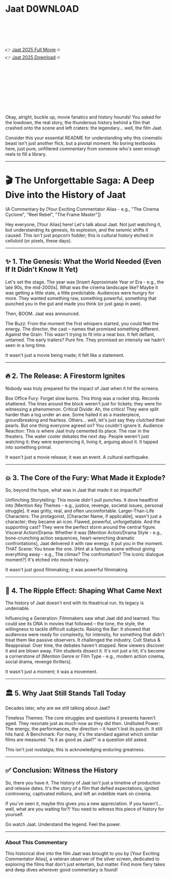# Jaat D0WNL0AD

<br><br><br><br>


👉 <a href="https://Zach-katihoscoo1988.github.io/ttsvxhsyku/">Jaat 2025 Full Movie</a> 🔥
<br>
👉 <a href="https://Zach-katihoscoo1988.github.io/ttsvxhsyku/">Jaat 2025 Download</a> 🔥


<br><br><br><br><br><br><br><br>


Okay, alright, buckle up, movie fanatics and history hounds! You asked for the lowdown, the real story, the thunderous history behind a film that crashed onto the scene and left craters: the legendary... well, the film Jaat.

Consider this your essential README for understanding why this cinematic beast isn't just another flick, but a pivotal moment. No boring textbooks here, just pure, unfiltered commentary from someone who's seen enough reels to fill a library.

---

# 🎬 The Unforgettable Saga: A Deep Dive into the History of Jaat

(A Commentary by [Your Exciting Commentator Alias - e.g., "The Cinema Cyclone", "Reel Rebel", "The Frame Master"])

Hey everyone, [Your Alias] here! Let's talk about Jaat. Not just watching it, but understanding its genesis, its explosion, and the seismic shifts it caused. This isn't just popcorn fodder; this is cultural history etched in celluloid (or pixels, these days).

---

## ✨ 1. The Genesis: What the World Needed (Even If It Didn't Know It Yet)

Let's set the stage. The year was [Insert Approximate Year or Era - e.g., the late 90s, the mid-2000s]. What was the cinema landscape like? Maybe it was getting a little stale, a little predictable. Audiences were hungry for more. They wanted something raw, something powerful, something that punched you in the gut and made you think (or just gasp in awe).

Then, BOOM. Jaat was announced.

   The Buzz: From the moment the first whispers started, you could feel the energy. The director, the cast – names that promised something different.
   Against the Grain: This wasn't trying to fit into a neat box. It felt defiant, untamed. The early trailers? Pure fire. They promised an intensity we hadn't seen in a long time.

It wasn't just a movie being made; it felt like a statement.

---

## 🔥 2. The Release: A Firestorm Ignites

Nobody was truly prepared for the impact of Jaat when it hit the screens.

   Box Office Fury: Forget slow burns. This thing was a rocket ship. Records shattered. The lines around the block weren't just for tickets; they were for witnessing a phenomenon.
   Critical Divide: Ah, the critics! They were split harder than a log under an axe. Some hailed it as a masterpiece, groundbreaking and fearless. Others... well, let's just say they clutched their pearls. But one thing everyone agreed on? You couldn't ignore it.
   Audience Reaction: This is where Jaat truly cemented its place. The roar in the theaters. The water cooler debates the next day. People weren't just watching it; they were experiencing it, living it, arguing about it. It tapped into something primal.

It wasn't just a movie release; it was an event. A cultural earthquake.

---

## 💥 3. The Core of the Fury: What Made it Explode?

So, beyond the hype, what was in Jaat that made it so impactful?

   Unflinching Storytelling: This movie didn't pull punches. It dove headfirst into [Mention Key Themes - e.g., justice, revenge, societal issues, personal struggle]. It was gritty, real, and often uncomfortable.
   Larger-Than-Life Characters: The protagonist, [Character Name, if applicable], wasn't just a character; they became an icon. Flawed, powerful, unforgettable. And the supporting cast? They were the perfect storm around the central figure.
   Visceral Action/Drama: Whether it was [Mention Action/Drama Style - e.g., bone-crunching action sequences, heart-wrenching dramatic confrontations], Jaat delivered it with raw energy. It put you in the moment.
   THAT Scene: You know the one. [Hint at a famous scene without giving everything away - e.g., The climax? The confrontation? The iconic dialogue moment?] It's etched into movie history.

It wasn't just good filmmaking; it was powerful filmmaking.

---

## 🌊 4. The Ripple Effect: Shaping What Came Next

The history of Jaat doesn't end with its theatrical run. Its legacy is undeniable.

   Influencing a Generation: Filmmakers saw what Jaat did and learned. You could see its DNA in movies that followed – the tone, the style, the willingness to tackle difficult subjects.
   Raising the Bar: It showed that audiences were ready for complexity, for intensity, for something that didn't treat them like passive observers. It challenged the industry.
   Cult Status & Reappraisal: Over time, the debates haven't stopped. New viewers discover it and are blown away. Film students dissect it. It's not just a hit; it's become a cornerstone of [Mention Genre or Film Type - e.g., modern action cinema, social drama, revenge thrillers].

It wasn't just a moment; it was a movement.

---

## 🏛️ 5. Why Jaat Still Stands Tall Today

Decades later, why are we still talking about Jaat?

   Timeless Themes: The core struggles and questions it presents haven't aged. They resonate just as much now as they did then.
   Undiluted Power: The energy, the performances, the direction – it hasn't lost its punch. It still hits hard.
   A Benchmark: For many, it's the standard against which similar films are measured. "Is it as good as Jaat?" is a question still asked.

This isn't just nostalgia; this is acknowledging enduring greatness.

---

## ✅ Conclusion: Witness the History

So, there you have it. The history of Jaat isn't just a timeline of production and release dates. It's the story of a film that defied expectations, ignited controversy, captivated millions, and left an indelible mark on cinema.

If you've seen it, maybe this gives you a new appreciation. If you haven't... well, what are you waiting for?! You need to witness this piece of history for yourself.

Go watch Jaat. Understand the legend. Feel the power.

---

### About This Commentary

This historical dive into the film Jaat was brought to you by [Your Exciting Commentator Alias], a veteran observer of the silver screen, dedicated to exploring the films that don't just entertain, but matter. Find more fiery takes and deep dives wherever good commentary is found!

